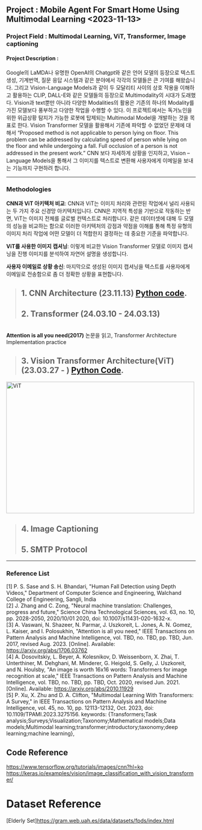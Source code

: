## **Project** : Mobile Agent For Smart Home Using Multimodal Learning <2023-11-13>
### **Project Field** : Multimodal Learning, ViT, Transformer, Image captioning
#### **Project Description** :
Google의 LaMDA나 유명한 OpenAI의 Chatgpt와 같은 언어 모델의 등장으로 텍스트 생성, 기계번역, 질문 응답 시스템과 같은 분야에서 각각의 모델들은 큰 기여를 해왔습니다. 그리고 Vision-Language Models과 같이 두 모달리티 사이의 상호 작용을 이해하고 활용하는 CLIP, DALL-E와 같은 모델들의 등장으로 Multimodality의 시대가 도래했다. Vision과 text뿐만 아니라 다양한 Modalities의 활용은 기존의 하나의 Modality를 가진 모델보다 풍부하고 다양한 작업을 수행할 수 있다. 이 프로젝트에서는 독거노인을 위한 위급상황 탐지가 가능한 로봇에 탑제되는 Multimodal Model을 개발하는 것을 목표로 한다. Vision Transformer 모델을 활용해서 기존에 파악할 수 없었던 문제에 대해서 “Proposed method is not applicable to person lying on floor. This problem can be addressed by calculating speed of person while lying on the floor and while undergoing a fall. Full occlusion of a person is not addressed in the present work.” CNN 보다 자세하게 상황을 인지하고, Vision – Language Models을 통해서 그 이미지를 텍스트로 변환해 사용자에게 이메일을 보내는 기능까지 구현하려 합니다.

---
### **Methodologies**
**CNN과 ViT 아키텍처 비교**: CNN과 ViT는 이미지 처리와 관련된 작업에서 널리 사용되는 두 가지 주요 신경망 아키텍처입니다. CNN은 지역적 특성을 기반으로 작동하는 반면, ViT는 이미지 전체를 글로벌 컨텍스트로 처리합니다. 같은 데이터셋에 대해 두 모델의 성능을 비교하는 함으로 이러한 아키텍처의 강점과 약점을 이해를 통해 특정 유형의 이미지 처리 작업에 어떤 모델이 더 적합한지 결정하는 데 중요한 기준을 파악합니다.

**ViT를 사용한 이미지 캡셔닝**: 이렇게 비교한 Vision Transformer 모델로 이미지 캡셔닝을 진행 이미지를 분석하여 자연어 설명을 생성합니다.

**사용자 이메일로 상황 송신**: 마지막으로 생성된 이미지 캡셔닝을 텍스트를 사용자에게 이메일로 전송함으로 좀 더 정확한 상황을 표현합니다.

> ## 1. CNN Architecture (23.11.13) [Python code](https://github.com/qkrwoghd04/2D_Game_Dev_Unity/blob/main/practice/CNN_Architecture_Practice.ipynb).
> ## 2. Transformer (24.03.10 - 24.03.13) 
<br> **Attention is all you need(2017)** 논문을 읽고, Transformer Architecture Implementation practice
> ## 3. Vision Transformer Architecture(ViT) (23.03.27 - ) [Python Code](https://github.com/qkrwoghd04/ViT_For_ImageCaptionnng_Implementation/blob/master/practice/Vision_Transformer_Practice.ipynb).
<img width="500" height="350" alt="ViT" src="https://github.com/qkrwoghd04/multimodal_learning/assets/122519801/27777d21-e7b0-4606-8164-05f3c07799aa"><br>


> ## 4. Image Captioning
> ## 5. SMTP Protocol
---
### **Reference List**
[1] P. S. Sase and S. H. Bhandari, "Human Fall Detection using Depth Videos," Department of Computer Science and Engineering, Walchand College of Engineering, Sangli, India
<br>[2] J. Zhang and C. Zong, "Neural machine translation: Challenges, progress and future," Science China Technological Sciences, vol. 63, no. 10, pp. 2028-2050, 2020/10/01 2020, doi: 10.1007/s11431-020-1632-x.
<br>[3] A. Vaswani, N. Shazeer, N. Parmar, J. Uszkoreit, L. Jones, A. N. Gomez, L. Kaiser, and I. Polosukhin, "Attention is all you need," IEEE Transactions on Pattern Analysis and Machine Intelligence, vol. TBD, no. TBD, pp. TBD, Jun. 2017, revised Aug. 2023. [Online]. Available: https://arxiv.org/abs/1706.03762
<br>[4] A. Dosovitskiy, L. Beyer, A. Kolesnikov, D. Weissenborn, X. Zhai, T. Unterthiner, M. Dehghani, M. Minderer, G. Heigold, S. Gelly, J. Uszkoreit, and N. Houlsby, "An image is worth 16x16 words: Transformers for image recognition at scale," IEEE Transactions on Pattern Analysis and Machine Intelligence, vol. TBD, no. TBD, pp. TBD, Oct. 2020, revised Jun. 2021. [Online]. Available: https://arxiv.org/abs/2010.11929
<br>[5] P. Xu, X. Zhu and D. A. Clifton, "Multimodal Learning With Transformers: A Survey," in IEEE Transactions on Pattern Analysis and Machine Intelligence, vol. 45, no. 10, pp. 12113-12132, Oct. 2023, doi: 10.1109/TPAMI.2023.3275156.
keywords: {Transformers;Task analysis;Surveys;Visualization;Taxonomy;Mathematical models;Data models;Multimodal learning;transformer;introductory;taxonomy;deep learning;machine learning},

## Code Reference
https://www.tensorflow.org/tutorials/images/cnn?hl=ko <br>
https://keras.io/examples/vision/image_classification_with_vision_transformer/ <br>

# Dataset Reference
[Elderly Set]https://gram.web.uah.es/data/datasets/fpds/index.html




